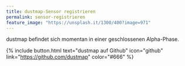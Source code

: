 ```yaml
---
title: dustmap-Sensor registrieren
permalink: sensor-registrieren
feature_image: "https://unsplash.it/1300/400?image=971"
---
```


dustmap befindet sich momentan in einer geschlossenen Alpha-Phase.

{% include button.html text="dustmap auf Github" icon="github" link="https://github.com/dustmap" color="#666" %}